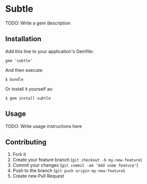 # Subtle

TODO: Write a gem description

## Installation

Add this line to your application's Gemfile:

    gem 'subtle'

And then execute:

    $ bundle

Or install it yourself as:

    $ gem install subtle

## Usage

TODO: Write usage instructions here

## Contributing

1. Fork it
2. Create your feature branch (`git checkout -b my-new-feature`)
3. Commit your changes (`git commit -am 'Add some feature'`)
4. Push to the branch (`git push origin my-new-feature`)
5. Create new Pull Request
